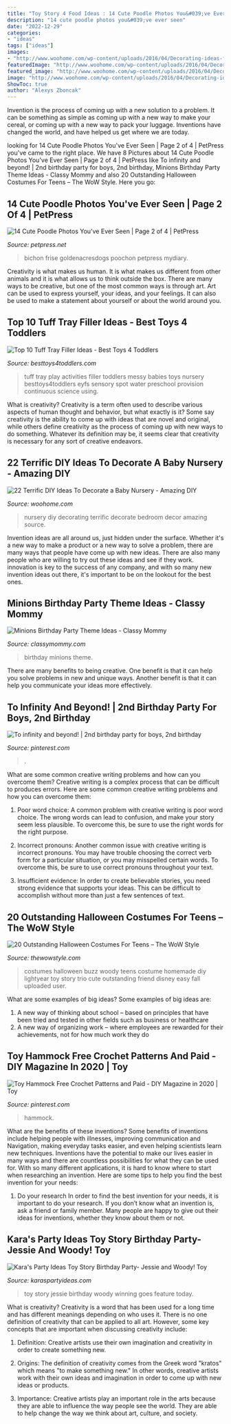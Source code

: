 ```yaml
---
title: "Toy Story 4 Food Ideas : 14 Cute Poodle Photos You&#039;ve Ever Seen"
description: "14 cute poodle photos you&#039;ve ever seen"
date: "2022-12-29"
categories:
- "ideas"
tags: ["ideas"]
images:
- "http://www.woohome.com/wp-content/uploads/2016/04/Decorating-ideas-for-Nursery-5.jpg"
featuredImage: "http://www.woohome.com/wp-content/uploads/2016/04/Decorating-ideas-for-Nursery-5.jpg"
featured_image: "http://www.woohome.com/wp-content/uploads/2016/04/Decorating-ideas-for-Nursery-5.jpg"
image: "http://www.woohome.com/wp-content/uploads/2016/04/Decorating-ideas-for-Nursery-5.jpg"
ShowToc: true
author: "Alexys Zboncak"
---
```



Invention is the process of coming up with a new solution to a problem. It can be something as simple as coming up with a new way to make your cereal, or coming up with a new way to pack your luggage. Inventions have changed the world, and have helped us get where we are today.

	

		
looking for 14 Cute Poodle Photos You&#039;ve Ever Seen | Page 2 of 4 | PetPress you've came to the right place. We have 8 Pictures about 14 Cute Poodle Photos You&#039;ve Ever Seen | Page 2 of 4 | PetPress like To infinity and beyond! | 2nd birthday party for boys, 2nd birthday, Minions Birthday Party Theme Ideas - Classy Mommy and also 20 Outstanding Halloween Costumes For Teens – The WoW Style. Here you go:
		
    
## 14 Cute Poodle Photos You&#039;ve Ever Seen | Page 2 Of 4 | PetPress

<img loading=lazy src="https://petpress.net/wp-content/uploads/2019/11/poodle7.jpg" onerror="this.onerror=null;this.src='https://tse1.mm.bing.net/th?id=OIP.cs00rhuolwScsws7xQwk7wHaKC&amp;pid=15.1';" alt="14 Cute Poodle Photos You&#039;ve Ever Seen | Page 2 of 4 | PetPress">

_Source: petpress.net_

>bichon frise goldenacresdogs poochon petpress mydiary. 

	

Creativity is what makes us human. It is what makes us different from other animals and it is what allows us to think outside the box. There are many ways to be creative, but one of the most common ways is through art. Art can be used to express yourself, your ideas, and your feelings. It can also be used to make a statement about yourself or about the world around you.

    
## Top 10 Tuff Tray Filler Ideas - Best Toys 4 Toddlers

<img loading=lazy src="http://besttoys4toddlers.com/wp-content/uploads/2015/05/7330075_orig.jpg" onerror="this.onerror=null;this.src='https://tse4.mm.bing.net/th?id=OIP.XSx4NWMRsDQFoidX0ejWOwHaJ4&amp;pid=15.1';" alt="Top 10 Tuff Tray Filler Ideas - Best Toys 4 Toddlers">

_Source: besttoys4toddlers.com_

>tuff tray play activities filler toddlers messy babies toys nursery besttoys4toddlers eyfs sensory spot water preschool provision continuous science using. 

	

What is creativity?
Creativity is a term often used to describe various aspects of human thought and behavior, but what exactly is it? Some say creativity is the ability to come up with ideas that are novel and original, while others define creativity as the process of coming up with new ways to do something. Whatever its definition may be, it seems clear that creativity is necessary for any sort of creative endeavors.

    
## 22 Terrific DIY Ideas To Decorate A Baby Nursery - Amazing DIY

<img loading=lazy src="http://www.woohome.com/wp-content/uploads/2016/04/Decorating-ideas-for-Nursery-5.jpg" onerror="this.onerror=null;this.src='https://tse1.mm.bing.net/th?id=OIP.QCaUoTkUTZYXT_OWc1RBXAHaLH&amp;pid=15.1';" alt="22 Terrific DIY Ideas To Decorate a Baby Nursery - Amazing DIY">

_Source: woohome.com_

>nursery diy decorating terrific decorate bedroom decor amazing source. 

	

Invention ideas are all around us, just hidden under the surface. Whether it's a new way to make a product or a new way to solve a problem, there are many ways that people have come up with new ideas. There are also many people who are willing to try out these ideas and see if they work. innovation is key to the success of any company, and with so many new invention ideas out there, it's important to be on the lookout for the best ones.

    
## Minions Birthday Party Theme Ideas - Classy Mommy

<img loading=lazy src="http://classymommy.com/wp-content/uploads/2015/08/IMG_0598.jpg" onerror="this.onerror=null;this.src='https://tse1.mm.bing.net/th?id=OIP.9BjioKepljnWhUz8jmRmqAHaKX&amp;pid=15.1';" alt="Minions Birthday Party Theme Ideas - Classy Mommy">

_Source: classymommy.com_

>birthday minions theme. 

	

There are many benefits to being creative. One benefit is that it can help you solve problems in new and unique ways. Another benefit is that it can help you communicate your ideas more effectively.

    
## To Infinity And Beyond! | 2nd Birthday Party For Boys, 2nd Birthday

<img loading=lazy src="https://i.pinimg.com/736x/c9/db/3f/c9db3f83a98a0eb087a77b073074c200.jpg" onerror="this.onerror=null;this.src='https://tse3.mm.bing.net/th?id=OIP.5yZp7Ut_DvKZqy6lOjC4zAHaJQ&amp;pid=15.1';" alt="To infinity and beyond! | 2nd birthday party for boys, 2nd birthday">

_Source: pinterest.com_

>. 

	

What are some common creative writing problems and how can you overcome them?
Creative writing is a complex process that can be difficult to produces errors. Here are some common creative writing problems and how you can overcome them:
1. Poor word choice: A common problem with creative writing is poor word choice. The wrong words can lead to confusion, and make your story seem less plausible. To overcome this, be sure to use the right words for the right purpose.

2. Incorrect pronouns: Another common issue with creative writing is incorrect pronouns. You may have trouble choosing the correct verb form for a particular situation, or you may misspelled certain words. To overcome this, be sure to use correct pronouns throughout your text.

3. Insufficient evidence: In order to create believable stories, you need strong evidence that supports your ideas. This can be difficult to accomplish without more than just a few sentences of text.

    
## 20 Outstanding Halloween Costumes For Teens – The WoW Style

<img loading=lazy src="http://thewowstyle.com/wp-content/uploads/2016/08/Halloween-Costumes-For-Teens.jpg" onerror="this.onerror=null;this.src='https://tse3.mm.bing.net/th?id=OIP.2NH-R6RxTd0cpIMuFziFCQHaJ3&amp;pid=15.1';" alt="20 Outstanding Halloween Costumes For Teens – The WoW Style">

_Source: thewowstyle.com_

>costumes halloween buzz woody teens costume homemade diy lightyear toy story trio cute outstanding friend disney easy fall uploaded user. 

	

What are some examples of big ideas?
Some examples of big ideas are: 
1. A new way of thinking about school – based on principles that have been tried and tested in other fields such as business or healthcare
2. A new way of organizing work – where employees are rewarded for their achievements, not for how much work they do

    
## Toy Hammock Free Crochet Patterns And Paid - DIY Magazine In 2020 | Toy

<img loading=lazy src="https://i.pinimg.com/736x/b9/37/0a/b9370ada05ee8709582f06e06264daad.jpg" onerror="this.onerror=null;this.src='https://tse3.mm.bing.net/th?id=OIP.r-uW8S6wcs3YPwnUjzWkEAHaK3&amp;pid=15.1';" alt="Toy Hammock Free Crochet Patterns and Paid - DIY Magazine in 2020 | Toy">

_Source: pinterest.com_

>hammock. 

	

What are the benefits of these inventions?
Some benefits of inventions include helping people with illnesses, improving communication and Navigation, making everyday tasks easier, and even helping scientists learn new techniques. Inventions have the potential to make our lives easier in many ways and there are countless possibilities for what they can be used for. With so many different applications, it is hard to know where to start when researching an invention. Here are some tips to help you find the best invention for your needs:
1) Do your research
In order to find the best invention for your needs, it is important to do your research. If you don’t know what an invention is, ask a friend or family member. Many people are happy to give out their ideas for inventions, whether they know about them or not.

    
## Kara&#039;s Party Ideas Toy Story Birthday Party- Jessie And Woody! Toy

<img loading=lazy src="http://1.bp.blogspot.com/_vxfFuEEE8I4/TH0QcoA34FI/AAAAAAAABMM/vC6qSXusThM/s1600/DSC_1001.jpg" onerror="this.onerror=null;this.src='https://tse3.mm.bing.net/th?id=OIP.yOTXZmVDaNDzcFHQ0MUb0wHaLI&amp;pid=15.1';" alt="Kara&#039;s Party Ideas Toy Story Birthday Party- Jessie and Woody! Toy">

_Source: karaspartyideas.com_

>toy story jessie birthday woody winning goes feature today. 

	

What is creativity?
Creativity is a word that has been used for a long time and has different meanings depending on who uses it. There is no one definition of creativity that can be applied to all art. However, some key concepts that are important when discussing creativity include:
1) Definition: Creative artists use their own imagination and creativity in order to create something new.

2) Origins: The definition of creativity comes from the Greek word "kratos" which means "to make something new." In other words, creative artists work with their own ideas and imagination in order to come up with new ideas or products.

3) Importance: Creative artists play an important role in the arts because they are able to influence the way people see the world. They are able to help change the way we think about art, culture, and society.

